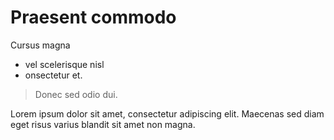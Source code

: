 # Praesent commodo

Cursus magna
- vel scelerisque nisl
- onsectetur et.

>Donec sed odio dui.

Lorem ipsum dolor sit amet, consectetur adipiscing elit. Maecenas sed diam eget risus varius blandit sit amet non magna.